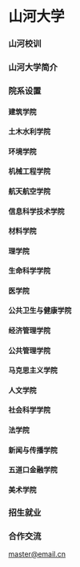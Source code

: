 # 山河大学

### 山河校训

### 山河大学简介
### 院系设置
#### 建筑学院
#### 土木水利学院
#### 环境学院
#### 机械工程学院
#### 航天航空学院
#### 信息科学技术学院
#### 材料学院
#### 理学院
#### 生命科学学院
#### 医学院
#### 公共卫生与健康学院
#### 经济管理学院
#### 公共管理学院
#### 马克思主义学院
#### 人文学院
#### 社会科学学院
#### 法学院
#### 新闻与传播学院
#### 五道口金融学院
#### 美术学院


### 招生就业
### 合作交流
master@email.cn

